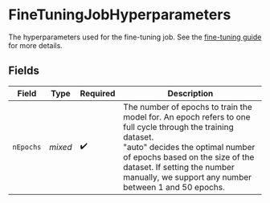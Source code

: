 # FineTuningJobHyperparameters

The hyperparameters used for the fine-tuning job. See the [fine-tuning guide](/docs/guides/fine-tuning) for more details.


## Fields

| Field                                                                                                                                                                                                                                                                     | Type                                                                                                                                                                                                                                                                      | Required                                                                                                                                                                                                                                                                  | Description                                                                                                                                                                                                                                                               |
| ------------------------------------------------------------------------------------------------------------------------------------------------------------------------------------------------------------------------------------------------------------------------- | ------------------------------------------------------------------------------------------------------------------------------------------------------------------------------------------------------------------------------------------------------------------------- | ------------------------------------------------------------------------------------------------------------------------------------------------------------------------------------------------------------------------------------------------------------------------- | ------------------------------------------------------------------------------------------------------------------------------------------------------------------------------------------------------------------------------------------------------------------------- |
| `nEpochs`                                                                                                                                                                                                                                                                 | *mixed*                                                                                                                                                                                                                                                                   | :heavy_check_mark:                                                                                                                                                                                                                                                        | The number of epochs to train the model for. An epoch refers to one full cycle through the training dataset.<br/>"auto" decides the optimal number of epochs based on the size of the dataset. If setting the number manually, we support any number between 1 and 50 epochs. |